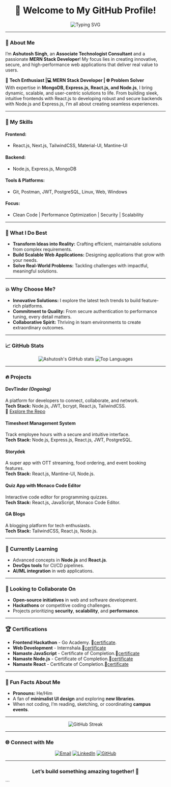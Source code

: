 <h1 align="center">👋 Welcome to My GitHub Profile!</h1>
<p align="center">
  <img src="https://readme-typing-svg.herokuapp.com?font=Fira+Code&size=22&pause=1000&color=FF5733&width=800&lines=Hey+there!+I'm+Ashutosh+Singh;MERN+Stack+Developer+%F0%9F%94%A1+and+Tech+Enthusiast;Building+Secure%2C+Scalable+Applications;Let's+create+something+amazing+together!" alt="Typing SVG" />
</p>

---

### 🚀 About Me

I’m **Ashutosh Singh**, an **Associate Technologist Consultant** and a passionate **MERN Stack Developer**! My focus lies in creating innovative, secure, and high-performance web applications that deliver real value to users.

🌟 **Tech Enthusiast |💻 MERN Stack Developer | 🌐 Problem Solver**  
With expertise in **MongoDB, Express.js, React.js, and Node.js**, I bring dynamic, scalable, and user-centric solutions to life.  From building sleek, intuitive frontends with React.js to developing robust and secure backends with Node.js and Express.js, I’m all about creating seamless experiences.

---

### 🔧 My Skills

#### **Frontend:**
- React.js, Next.js, TailwindCSS, Material-UI, Mantine-UI
#### **Backend:**
- Node.js, Express.js, MongoDB
#### **Tools & Platforms:**
- Git, Postman, JWT, PostgreSQL, Linux, Web, Windows
#### **Focus:**
- Clean Code | Performance Optimization | Security | Scalability

---

### 🌟 What I Do Best
- **Transform Ideas into Reality:** Crafting efficient, maintainable solutions from complex requirements.
- **Build Scalable Web Applications:** Designing applications that grow with your needs.
- **Solve Real-World Problems:** Tackling challenges with impactful, meaningful solutions.

---

### 💥 Why Choose Me?
- **Innovative Solutions:** I explore the latest tech trends to build feature-rich platforms.
- **Commitment to Quality:** From secure authentication to performance tuning, every detail matters.
- **Collaborative Spirit:** Thriving in team environments to create extraordinary outcomes.

---

### 📈 GitHub Stats
<p align="center">
  <img src="https://github-readme-stats.vercel.app/api?username=Ashutosh-7Singh&show_icons=true&theme=radical" alt="Ashutosh's GitHub stats" />
  <img src="https://github-readme-stats.vercel.app/api/top-langs/?username=Ashutosh-7Singh&layout=compact&theme=radical" alt="Top Languages" />
</p>

---

### 🔥 Projects

#### **DevTinder** *(Ongoing)*  
A platform for developers to connect, collaborate, and network.  
**Tech Stack:** Node.js, JWT, bcrypt, React.js, TailwindCSS.  
🔗 [Explore the Repo](https://github.com/Ashutosh-7Singh/devTinder.git)

#### **Timesheet Management System**  
Track employee hours with a secure and intuitive interface.  
**Tech Stack:** Node.js, Express.js, React.js, JWT, PostgreSQL.

#### **Storydek**  
A super app with OTT streaming, food ordering, and event booking features.  
**Tech Stack:** React.js, Mantine-UI, Node.js.

#### **Quiz App with Monaco Code Editor**  
Interactive code editor for programming quizzes.  
**Tech Stack:** React.js, JavaScript, Monaco Code Editor.

#### **GA Blogs**  
A blogging platform for tech enthusiasts.  
**Tech Stack:** TailwindCSS, React.js, Node.js.

---

### 🌱 Currently Learning
- Advanced concepts in **Node.js** and **React.js**.
- **DevOps tools** for CI/CD pipelines.
- **AI/ML integration** in web applications.

---

### 💞️ Looking to Collaborate On
- **Open-source initiatives** in web and software development.
- **Hackathons** or competitive coding challenges.
- Projects prioritizing **security**, **scalability**, and **performance**.

---

### 🏆 Certifications
- **Frontend Hackathon** - Go Academy. 🔗[certificate](https://drive.google.com/file/d/1lk8YOdPEPQcvxoOrfDh3VxJpC_efSo2U/view).
- **Web Development** - Internshala.🔗[certificate](https://drive.google.com/file/d/1qin0UdRD4yAMzNYKEuRYViWs1_JYcQmC/view?usp=drive_link)
- **Namaste JavaScript** - Certificate of Completion.🔗[certificate](https://drive.google.com/file/d/1dwJU7UEgaAIh_NpeD3s7W2DSAbCQADwF/view?usp=sharing)
- **Namaste Node.js** - Certificate of Completion.🔗[certificate](https://drive.google.com/file/d/1M0UmcgRlCl8uztRB61AOoZxgy-liSAFx/view?usp=sharing)
- **Namaste React** - Certificate of Completion.🔗[certificate](https://drive.google.com/file/d/1prycjKgVhCrMrL2QVkmL5ZYXq9C7JnQZ/view?usp=sharing)

---

### 🎉 Fun Facts About Me
- **Pronouns:** He/Him
- A fan of **minimalist UI design** and exploring **new libraries**.
- When not coding, I’m reading, sketching, or coordinating **campus events**.

---

<p align="center">
  <img src="https://github-readme-streak-stats.herokuapp.com/?user=Ashutosh-7Singh&theme=radical" alt="GitHub Streak" />
</p>

---

### 🌐 Connect with Me

<p align="center">
  <a href="mailto:5604ashutosh@gmail.com"><img src="https://img.shields.io/badge/Email-D14836?style=for-the-badge&logo=gmail&logoColor=white" alt="Email" /></a>
  <a href="https://www.linkedin.com/in/ashutosh-singh-0154ab243/"><img src="https://img.shields.io/badge/LinkedIn-0A66C2?style=for-the-badge&logo=linkedin&logoColor=white" alt="LinkedIn" /></a>
  <a href="https://github.com/Ashutosh-7Singh"><img src="https://img.shields.io/badge/GitHub-181717?style=for-the-badge&logo=github&logoColor=white" alt="GitHub" /></a>
</p>

---

<h3 align="center">Let’s build something amazing together! 🚀</h3>
```

